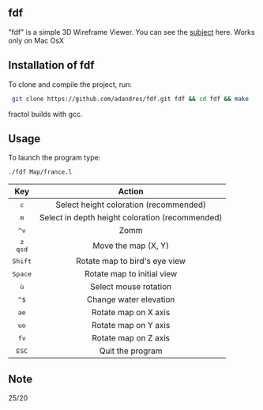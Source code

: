 ## fdf

"fdf" is a simple 3D Wireframe Viewer.
You can see the [subject](https://github.com/adandres/fdf/blob/main/fdf.pdf) here.
Works only on Mac OsX

## Installation of fdf

To clone and compile the project, run:
```bash
 git clone https://github.com/adandres/fdf.git fdf && cd fdf && make
```
fractol builds with gcc.

## Usage

To launch the program type:
```bash
./fdf Map/france.l
```

Key|Action|
:-:|:-:
<kbd>c</kbd>|Select height coloration (recommended)
<kbd>m</kbd>|Select in depth height coloration (recommended)
<kbd>^</kbd><kbd>v</kbd>|Zomm
<kbd>z</kbd><br><kbd>q</kbd><kbd>s</kbd><kbd>d</kbd>|Move the map (X, Y)
<kbd>Shift</kbd>| Rotate map to bird's eye view
<kbd>Space</kbd>| Rotate map to initial view
<kbd>ù</kbd>| Select mouse rotation
<kbd>^</kbd><kbd>$</kbd>|Change water elevation
<kbd>a</kbd><kbd>e</kbd>|Rotate map on X axis
<kbd>u</kbd><kbd>o</kbd>|Rotate map on Y axis
<kbd>f</kbd><kbd>v</kbd>|Rotate map on Z axis
<kbd>ESC</kbd>|Quit the program


## Note
25/20
